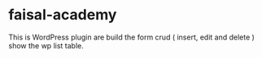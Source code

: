 # faisal-academy
This is WordPress plugin are build the form crud ( insert, edit and delete ) show the wp list table.
